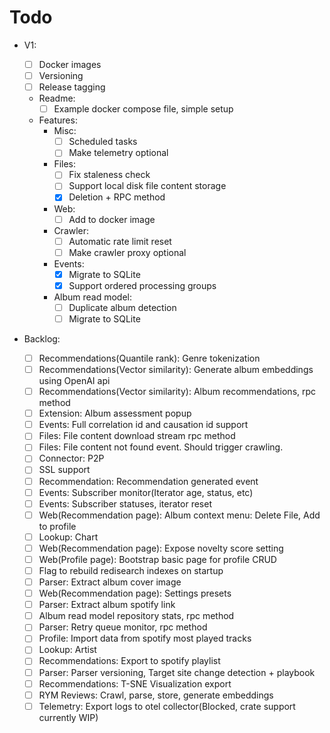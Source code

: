 # Todo

- V1:

  - [ ] Docker images
  - [ ] Versioning
  - [ ] Release tagging
  - Readme:
    - [ ] Example docker compose file, simple setup
  - Features:
    - Misc:
      - [ ] Scheduled tasks
      - [ ] Make telemetry optional
    - Files:
      - [ ] Fix staleness check
      - [ ] Support local disk file content storage
      - [x] Deletion + RPC method
    - Web:
      - [ ] Add to docker image
    - Crawler:
      - [ ] Automatic rate limit reset
      - [ ] Make crawler proxy optional
    - Events:
      - [x] Migrate to SQLite
      - [x] Support ordered processing groups
    - Album read model:
      - [ ] Duplicate album detection
      - [ ] Migrate to SQLite

- Backlog:
  - [ ] Recommendations(Quantile rank): Genre tokenization
  - [ ] Recommendations(Vector similarity): Generate album embeddings using OpenAI api
  - [ ] Recommendations(Vector similarity): Album recommendations, rpc method
  - [ ] Extension: Album assessment popup
  - [ ] Events: Full correlation id and causation id support
  - [ ] Files: File content download stream rpc method
  - [ ] Files: File content not found event. Should trigger crawling.
  - [ ] Connector: P2P
  - [ ] SSL support
  - [ ] Recommendation: Recommendation generated event
  - [ ] Events: Subscriber monitor(Iterator age, status, etc)
  - [ ] Events: Subscriber statuses, iterator reset
  - [ ] Web(Recommendation page): Album context menu: Delete File, Add to profile
  - [ ] Lookup: Chart
  - [ ] Web(Recommendation page): Expose novelty score setting
  - [ ] Web(Profile page): Bootstrap basic page for profile CRUD
  - [ ] Flag to rebuild redisearch indexes on startup
  - [ ] Parser: Extract album cover image
  - [ ] Web(Recommendation page): Settings presets
  - [ ] Parser: Extract album spotify link
  - [ ] Album read model repository stats, rpc method
  - [ ] Parser: Retry queue monitor, rpc method
  - [ ] Profile: Import data from spotify most played tracks
  - [ ] Lookup: Artist
  - [ ] Recommendations: Export to spotify playlist
  - [ ] Parser: Parser versioning, Target site change detection + playbook
  - [ ] Recommendations: T-SNE Visualization export
  - [ ] RYM Reviews: Crawl, parse, store, generate embeddings
  - [ ] Telemetry: Export logs to otel collector(Blocked, crate support currently WIP)
